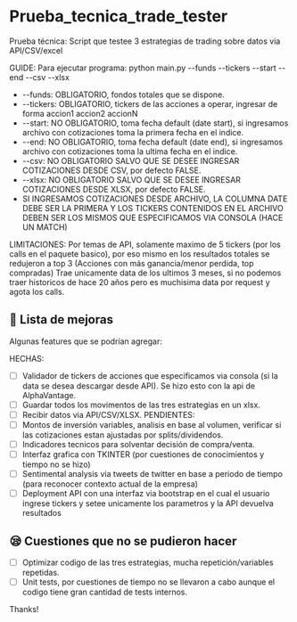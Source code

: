 # Prueba_tecnica_trade_tester
Prueba técnica: Script que testee 3 estrategias de trading sobre datos via API/CSV/excel

GUIDE:
Para ejecutar programa: python main.py --funds --tickers --start --end --csv --xlsx
- --funds: OBLIGATORIO, fondos totales que se dispone.
- --tickers: OBLIGATORIO, tickers de las acciones a operar, ingresar de forma accion1 accion2 accionN
- --start: NO OBLIGATORIO, toma fecha default (date start), si ingresamos archivo con cotizaciones toma la primera fecha en el indice.
- --end: NO OBLIGATORIO, toma fecha default (date end), si ingresamos archivo con cotizaciones toma la ultima fecha en el indice.
- --csv: NO OBLIGATORIO SALVO QUE SE DESEE INGRESAR COTIZACIONES DESDE CSV, por defecto FALSE.
- --xlsx: NO OBLIGATORIO SALVO QUE SE DESEE INGRESAR COTIZACIONES DESDE XLSX, por defecto FALSE.
- SI INGRESAMOS COTIZACIONES DESDE ARCHIVO, LA COLUMNA DATE DEBE SER LA PRIMERA Y LOS TICKERS CONTENIDOS EN EL ARCHIVO DEBEN SER LOS MISMOS QUE ESPECIFICAMOS VIA CONSOLA (HACE UN MATCH)

LIMITACIONES:
Por temas de API, solamente maximo de 5 tickers (por los calls en el paquete basico), por eso mismo en los resultados totales se redujeron a top 3 (Acciones con más ganancia/menor perdida, top compradas)
Trae unicamente data de los ultimos 3 meses, si no podemos traer historicos de hace 20 años pero es muchisima data por request y agota los calls.

## 🚀 Lista de mejoras
Algunas features que se podrían agregar:

HECHAS:
- [ ] Validador de tickers de acciones que especificamos via consola (si la data se desea descargar desde API). Se hizo esto con la api de AlphaVantage.
- [ ] Guardar todos los movimentos de las tres estrategias en un xlsx.
- [ ] Recibir datos via API/CSV/XLSX.
PENDIENTES:
- [ ] Montos de inversión variables, analisis en base al volumen, verificar si las cotizaciones estan ajustadas por splits/dividendos.
- [ ] Indicadores tecnicos para solventar decisión de compra/venta.
- [ ] Interfaz grafica con TKINTER (por cuestiones de conocimientos y tiempo no se hizo)
- [ ] Sentimental analysis via tweets de twitter en base a periodo de tiempo (para reconocer contexto actual de la empresa)
- [ ] Deployment API con una interfaz via bootstrap en el cual el usuario ingrese tickers y setee unicamente los parametros y la API devuelva resultados

## 😪 Cuestiones que no se pudieron hacer
- [ ] Optimizar codigo de las tres estrategias, mucha repetición/variables repetidas.
- [ ] Unit tests, por cuestiones de tiempo no se llevaron a cabo aunque el codigo tiene gran cantidad de tests internos.

Thanks!


